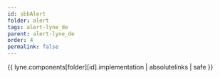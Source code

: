 ```yaml
---
id: sbbAlert
folder: alert
tags: alert-lyne_de
parent: alert-lyne_de
order: 4
permalink: false  
---
```

{{ lyne.components[folder][id].implementation | absolutelinks | safe }}


